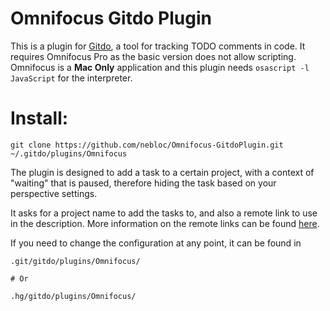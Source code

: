 # Omnifocus Gitdo Plugin

This is a plugin for [Gitdo](https://github.com/nebloc/Gitdo), a tool for tracking TODO comments in code.
It requires Omnifocus Pro as the basic version does not allow scripting. Omnifocus is a **Mac Only** application and this plugin needs `osascript -l JavaScript` for the interpreter.

# Install:
```
git clone https://github.com/nebloc/Omnifocus-GitdoPlugin.git ~/.gitdo/plugins/Omnifocus
```

The plugin is designed to add a task to a certain project, with a context of "waiting" that is paused, therefore hiding the task based on your perspective settings.

It asks for a project name to add the tasks to, and also a remote link to use in the description. More information on the remote links can be found [here](https://github.com/nebloc/Trello-GitdoPlugin#remote-link).

If you need to change the configuration at any point, it can be found in 
```
.git/gitdo/plugins/Omnifocus/

# Or

.hg/gitdo/plugins/Omnifocus/
```
